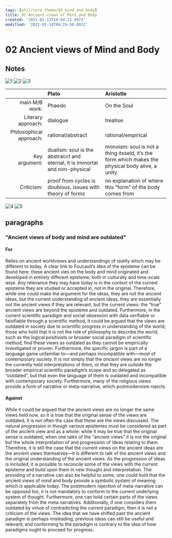 ```yaml
---
tags: [phil/core theme/03 mind and body]
title: 02 Ancient views of Mind and Body
created: '2021-01-13T18:04:21.997Z'
modified: '2021-01-14T09:29:58.002Z'
---
```


# 02 Ancient views of Mind and Body

## Notes

![1](../maps/ancientmb1.svg)
![2](../maps/ancientmb2.svg)
![3](../maps/ancientmb3.svg)

|                         | Plato                                                        | Aristotle                                                    |
| ----------------------: | :----------------------------------------------------------- | :----------------------------------------------------------- |
|         main  M/B work: | Phaedo                                                       | On the Soul                                                  |
|      Literary approach: | dialogue                                                     | treatise                                                     |
| Philosophical approach: | rational/abstract                                            | rational/empirical                                           |
|           Key argument: | dualism: soul is the abstracct and eternal, it is immortal and non-physical | monoism: soul is not a thing itsseld, it’s the form which makes the physical body alive, a unity |
|              Criticism: | proof from cycles is doubious, issues with theory of forms   | no explanation of where this “form” of the body comes from   |

![4](../maps/ancientmb4.svg)
![5](../maps/ancientmb5.svg)



## paragraphs

### "Ancient views of body and mind are outdated"

#### For

Relies on ancient worldviews and understandings of reality which may be different to today. A clear link to Foucault’s idea of the episteme can be found here: these ancient vies on the body and mind originated and developed in entirely different episteme, both in culturally and time-scale wise. Any relevance they may have today is in the context of the current episteme they are studied or accepted in, not in the original. Therefore, while one could make the argument for the ideas, they are not the *ancient* ideas, but the current understanding of ancient ideas; they are essentially not the ancient views if they are relevant, but the current views: the “true” ancient views are beyond the episteme and outdated. Furthermore, in the current scientific paradigm and social obsession with data verifiable or falsifiable through a scientific method, it could be argued that the views are outdated in society due to scientific progress in understanding of the world; those who hold that it is not the role of philosophy to describe the world, such as the logical positivists or broader social paradigm of scientific method, find these views as outdated as they cannot be empirically investigated or proven. Furthermore, the specific jargon is part of a language game unfamiliar to—and perhaps incompatible with—most of contemporary society. It is not simply that the *ancient* views are no longer the currently held interpretations of them, or that they are outside the broader empirical scientific paradigm’s scope and so delegated as “outdated”, but that even the language of them is outdated and incompatible with contemporary society. Furthermore, many of the religious views provide a form of narrative or meta-narrative, which postmodernism rejects.

#### Against

While it could be argued that the ancient views are no longer the same views held now, so it is true that the original sense of the views are outdated, it is not often the case that these are the views discussed. The natural progression in though various epistemes must be considered as part of the ancient view and as a whole: while it may be true that the original sense is outdated, when one talks of the “ancient views” it is not the original but the whole interpretation of and progression of ideas relating to them. Therefore, it is still the case that the current views on the ancient ideas are the ancient views themselves—it is different to talk  of the ancient views and the original understanding of the ancient views. As the progression of ideas is included, it is possible to reconcile some of the views with the current episteme and build upon them in new thought and interpretation. The providing of a narrative can also be helpful to some, one could hold that the ancient views of mind and body provide a symbolic system of meaning which is applicable today. The postmodern rejection of meta-narrative can be opposed too, it is not mandatory to conform to the current underlying system of thought. Furthermore, one can hold certain parts of the views separately from the meta narratives. Additionally, if one considers them outdated by virtue of contradicting the current paradigm, then it is not a criticism of the views. The idea that we have shifted past the ancient paradigm is perhaps misleading, previous ideas can still be useful and relevant, and conforming to the paradigm is contrary to the idea of how paradigms ought to proceed for progress.
